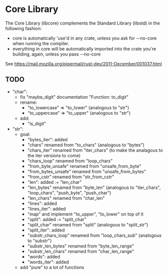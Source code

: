 # Core Library

The Core Library (libcore) complements the Standard Library (libstd) in the following fashion:

* core is automatically 'use'd in any crate, unless you ask for --no-core when running the compiler.
* everything in core will be automatically imported into the crate you're building, again, unless you pass --no-core

See https://mail.mozilla.org/pipermail/rust-dev/2011-December/001037.html

## TODO

* "char":
  * fix "maybe_digit" documentation "Function: to_digit"
  * rename:
      * "to_lowercase" => "to_lower" (analogous to "str")
      * "to_uppercase" => "to_upper" (analogous to "str")
  * add:
      * "is_digit"
* "str":
  * goal:
      * "bytes_iter": added
      * "chars" renamed from "to_chars" (analogous to "bytes")
      * "chars_iter" renamed from "iter_chars" (to make the analagous to the iter versions to come)
      * "chars_loop" renamed from "loop_chars"
      * "from_byte_unsafe" renamed from "unsafe_from_byte"
      * "from_bytes_unsafe" renamed from "unsafe_from_bytes"
      * "from_cstr" renamed from "str_from_cstr"
      * "len": added := "len_char"
      * "len_bytes" renamed from "byte_len" (analogous to "iter_chars", "loop_chars", "push_byte", "push_char")
      * "len_chars" renamed from "char_len"
      * "lines": added
      * "lines_iter": added
      * "map" and implement "to_upper", "to_lower" on top of it
      * "split": added  := "split_char"
      * "split_char" renamed from "split" (analogous to "split_str")
      * "split_iter": added
      * "substr_chars_loop" renamed from "loop_chars_sub" (analogous to "substr")
      * "substr_len_bytes" renamed from "byte_len_range"
      * "substr_len_chars" renamed from "char_len_range"
      * "words": added
      * "words_iter": added
  * add "pure" to a lot of functions